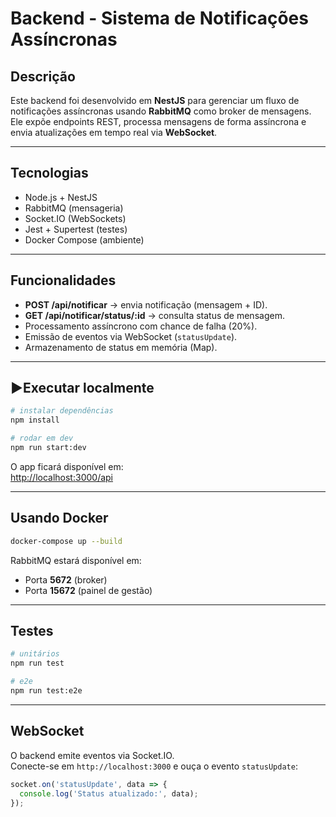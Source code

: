 # Backend - Sistema de Notificações Assíncronas

## Descrição
Este backend foi desenvolvido em **NestJS** para gerenciar um fluxo de notificações assíncronas usando **RabbitMQ** como broker de mensagens.  
Ele expõe endpoints REST, processa mensagens de forma assíncrona e envia atualizações em tempo real via **WebSocket**.

---

## Tecnologias
- Node.js + NestJS
- RabbitMQ (mensageria)
- Socket.IO (WebSockets)
- Jest + Supertest (testes)
- Docker Compose (ambiente)

---

## Funcionalidades
- **POST /api/notificar** → envia notificação (mensagem + ID).
- **GET /api/notificar/status/:id** → consulta status de mensagem.
- Processamento assíncrono com chance de falha (20%).
- Emissão de eventos via WebSocket (`statusUpdate`).
- Armazenamento de status em memória (Map).

---

## ▶Executar localmente
```bash
# instalar dependências
npm install

# rodar em dev
npm run start:dev
```

O app ficará disponível em:  
[http://localhost:3000/api](http://localhost:3000/api)

---

## Usando Docker
```bash
docker-compose up --build
```
RabbitMQ estará disponível em:
- Porta **5672** (broker)
- Porta **15672** (painel de gestão)

---

## Testes
```bash
# unitários
npm run test

# e2e
npm run test:e2e
```

---

## WebSocket
O backend emite eventos via Socket.IO.  
Conecte-se em `http://localhost:3000` e ouça o evento `statusUpdate`:

```js
socket.on('statusUpdate', data => {
  console.log('Status atualizado:', data);
});
```
